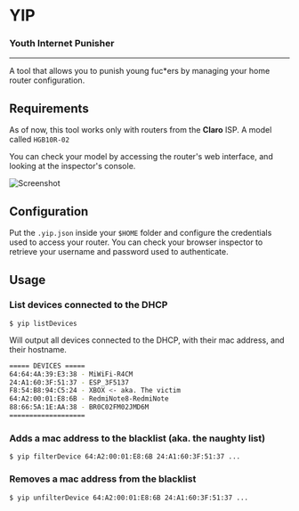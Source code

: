 # YIP
### Youth Internet Punisher
---

A tool that allows you to punish young fuc*ers by managing your home router configuration.

## Requirements

As of now, this tool works only with routers from the **Claro** ISP. A model called `HGB10R-02`

You can check your model by accessing the router's web interface, and looking at the inspector's console.

![Screenshot](https://github.com/alcmoraes/yip/blob/master/static/router-inspector.png)

## Configuration
Put the `.yip.json` inside your `$HOME` folder and configure the credentials used to access your router.
You can check your browser inspector to retrieve your username and password used to authenticate.

## Usage


### List devices connected to the DHCP
```shell
$ yip listDevices
```

Will output all devices connected to the DHCP, with their mac address, and their hostname.

```bash
===== DEVICES =====
64:64:4A:39:E3:38 - MiWiFi-R4CM
24:A1:60:3F:51:37 - ESP_3F5137
F8:54:B8:94:C5:24 - XBOX <- aka. The victim
64:A2:00:01:E8:6B - RedmiNote8-RedmiNote
88:66:5A:1E:AA:38 - BR0C02FM02JMD6M
===================
```

### Adds a mac address to the blacklist (aka. the naughty list)
```shell
$ yip filterDevice 64:A2:00:01:E8:6B 24:A1:60:3F:51:37 ...
```

### Removes a mac address from the blacklist
```shell
$ yip unfilterDevice 64:A2:00:01:E8:6B 24:A1:60:3F:51:37 ...
```